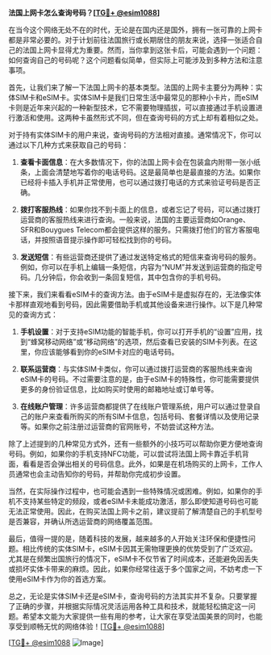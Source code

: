 **法国上网卡怎么查询号码？[[TG💪+ @esim1088](https://t.me/s/esim1088)]**

在当今这个网络无处不在的时代，无论是在国内还是国外，拥有一张可靠的上网卡都是非常必要的。对于计划前往法国旅行或长期居住的朋友来说，选择一张适合自己的法国上网卡显得尤为重要。然而，当你拿到这张卡后，可能会遇到一个问题：如何查询自己的号码呢？这个问题看似简单，但实际上可能涉及到多种方法和注意事项。

首先，让我们来了解一下法国上网卡的基本类型。法国的上网卡主要分为两种：实体SIM卡和eSIM卡。实体SIM卡是我们日常生活中最常见的那种小卡片，而eSIM卡则是近年来兴起的一种新型技术，它不需要物理插拔，可以直接通过手机设置进行激活和使用。这两种卡虽然形式不同，但在查询号码的方式上却有着相似之处。

对于持有实体SIM卡的用户来说，查询号码的方法相对直接。通常情况下，你可以通过以下几种方式来获取自己的号码：

1. **查看卡面信息**：在大多数情况下，你的法国上网卡会在包装盒内附带一张小纸条，上面会清楚地写着你的电话号码。这是最简单也是最直接的方法。如果你已经将卡插入手机并正常使用，也可以通过拨打电话的方式来验证号码是否正确。

2. **拨打客服热线**：如果你找不到卡面上的信息，或者忘记了号码，可以通过拨打运营商的客服热线来进行查询。一般来说，法国的主要运营商如Orange、SFR和Bouygues Telecom都会提供这样的服务。只需拨打他们的官方客服电话，并按照语音提示操作即可轻松找到你的号码。

3. **发送短信**：有些运营商还提供了通过发送特定格式的短信来查询号码的服务。例如，你可以在手机上编辑一条短信，内容为“NUM”并发送到运营商的指定号码。几分钟后，你会收到一条回复短信，其中包含你的手机号码。

接下来，我们来看看eSIM卡的查询方法。由于eSIM卡是虚拟存在的，无法像实体卡那样直观地看到号码，因此需要借助手机或其他设备来进行操作。以下是几种常见的查询方式：

1. **手机设置**：对于支持eSIM功能的智能手机，你可以打开手机的“设置”应用，找到“蜂窝移动网络”或“移动网络”的选项，然后查看已安装的SIM卡列表。在这里，你应该能够看到你的eSIM卡对应的电话号码。

2. **联系运营商**：与实体SIM卡类似，你可以通过拨打运营商的客服热线来查询eSIM卡的号码。不过需要注意的是，由于eSIM卡的特殊性，你可能需要提供更多的身份验证信息，比如购买时使用的邮箱地址或订单号等。

3. **在线账户管理**：许多运营商都提供了在线账户管理系统，用户可以通过登录自己的账户来查看所购买的所有SIM卡信息，包括号码、套餐详情以及使用记录等。如果你之前注册过运营商的官网账号，不妨尝试这种方法。

除了上述提到的几种常见方式外，还有一些额外的小技巧可以帮助你更方便地查询号码。例如，如果你的手机支持NFC功能，可以尝试将法国上网卡靠近手机背面，看看是否会弹出相关的号码信息。此外，如果是在机场购买的上网卡，工作人员通常也会主动告知你的号码，并帮助你完成初步设置。

当然，在实际操作过程中，也可能会遇到一些特殊情况或困难。例如，如果你的手机不支持某些特定的频段，或者eSIM卡未能成功激活，那么即使知道号码也可能无法正常使用。因此，在购买法国上网卡之前，建议提前了解清楚自己的手机型号是否兼容，并确认所选运营商的网络覆盖范围。

最后，值得一提的是，随着科技的发展，越来越多的人开始关注环保和便捷性问题。相比传统的实体SIM卡，eSIM卡因其无需物理更换的优势受到了广泛欢迎。尤其是在频繁出国旅行的情况下，eSIM卡不仅节省了时间成本，还能避免因丢失或损坏实体卡带来的麻烦。因此，如果你经常往返于多个国家之间，不妨考虑一下使用eSIM卡作为你的首选方案。

总之，无论是实体SIM卡还是eSIM卡，查询号码的方法其实并不复杂。只要掌握了正确的步骤，并根据实际情况灵活运用各种工具和技术，就能轻松搞定这一问题。希望本文能为大家提供一些有用的参考，让大家在享受法国美景的同时，也能享受到顺畅无忧的网络体验！[[TG💪+ @esim1088](https://t.me/s/esim1088)]

[[TG💪+ @esim1088](https://t.me/s/esim1088) ![Image](https://i.postimg.cc/4NQfJmqS/Snipaste-2025-05-13-00-14-12.png)]
